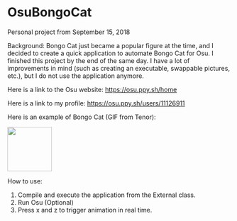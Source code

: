 # OsuBongoCat
Personal project from September ‎15, ‎2018

Background:
Bongo Cat just became a popular figure at the time, and I decided to create a quick application to automate Bongo Cat for Osu. I finished this project by the end of the same day. I have a lot of improvements in mind (such as creating an executable, swappable pictures, etc.), but I do not use the application anymore.  

Here is a link to the Osu website: https://osu.ppy.sh/home

Here is a link to my profile: https://osu.ppy.sh/users/11126911

Here is an example of Bongo Cat (GIF from Tenor):


<img src="https://media1.tenor.com/images/110e7c1e1c8c8953e787b56fdff866ed/tenor.gif?itemid=12815911" width="100" height="100" />

How to use:
1. Compile and execute the application from the External class. 
2. Run Osu (Optional)
3. Press x and z to trigger animation in real time.
